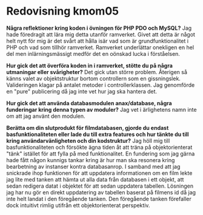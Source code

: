 ---
---
Redovisning kmom05
=========================

**Några reflektioner kring koden i övningen för PHP PDO och MySQL?**
Jag hade föredragit att lära mig detta utanför ramverket. Givet att detta är något helt nytt för mig
är det svårt att hålla isär vad som är grundfunktionalitet i PHP och vad som tillhör ramverket. Ramverket
underlättar onekligen en hel del men inlärningsmässigt medför det en oönskad lucka i förståelsen.

**Hur gick det att överföra koden in i ramverket, stötte du på några utmaningar eller svårigheter?**
Det gick utan större problem. Återigen så känns valet av objektstruktur bortom controllern som en gissningslek.
Valideringen klagar på antalet metoder i controllerklassen. Jag genomförde en "pure" publicering då jag inte vet
hur jag ska hantera det.

**Hur gick det att använda databasmodulen anax/database, några funderingar kring denna typen av moduler?**
Jag vet i ärlighetens namn inte om att jag använt den modulen.

**Berätta om din slutprodukt för filmdatabasen, gjorde du endast basfunktionaliteten eller lade du till extra features och hur tänkte du till kring användarvänligheten och din kodstruktur?**
Jag höll mig till basfunktionaliteten och försökte ägna tiden åt att träna på objektorienterat "tänk" istället för att fylla på med funktionalitet.
En fundering som jag gärna hade fått någon kunnigs tankar kring är hur man ska resonera kring bearbetning av instanser kontra databasanrop. I samband
med att jag snickrade ihop funktionen för att uppdatera informationen om en film lekte jag lite med tanken att hämta ut alla data från databasen i ett
objekt, att sedan redigera datat i objektet för att sedan uppdatera tabellen. Lösningen jag har nu gör en direkt uppdatering av tabellen baserat på filmens
id då jag inte helt landat i den föregående tanken. Den föregående tanken förefaller dock intuitivt rimlig utifrån ett objektorienterat perspektiv. 
